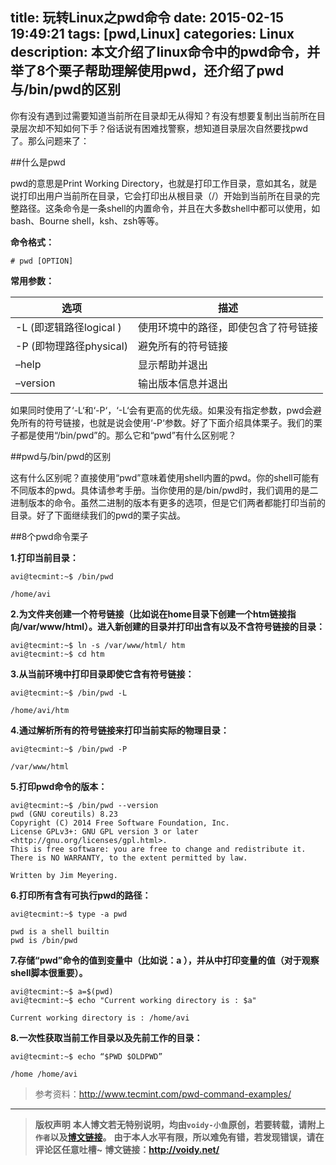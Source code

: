 title: 玩转Linux之pwd命令
date: 2015-02-15 19:49:21
tags: [pwd,Linux]
categories: Linux
description: 本文介绍了linux命令中的pwd命令，并举了8个栗子帮助理解使用pwd，还介绍了pwd与/bin/pwd的区别
---

你有没有遇到过需要知道当前所在目录却无从得知？有没有想要复制出当前所在目录层次却不知如何下手？俗话说有困难找警察，想知道目录层次自然要找pwd了。那么问题来了：

##什么是pwd

pwd的意思是Print Working Directory，也就是打印工作目录，意如其名，就是说打印出用户当前所在目录，它会打印出从根目录（/）开始到当前所在目录的完整路径。这条命令是一条shell的内置命令，并且在大多数shell中都可以使用，如bash、Bourne shell，ksh、zsh等等。

**命令格式：**

	# pwd [OPTION]

**常用参数：**

选项 | 描述 |
-----|------|
 -L (即逻辑路径logical )    | 使用环境中的路径，即使包含了符号链接    |
 -P (即物理路径physical)    | 避免所有的符号链接    |
–help    | 显示帮助并退出    |
 –version|输出版本信息并退出|

 如果同时使用了‘-L‘和‘-P‘，‘-L‘会有更高的优先级。如果没有指定参数，pwd会避免所有的符号链接，也就是说会使用‘-P‘参数。好了下面介绍具体栗子。我们的栗子都是使用“/bin/pwd”的。那么它和“pwd”有什么区别呢？

 ##pwd与/bin/pwd的区别

 这有什么区别呢？直接使用“pwd”意味着使用shell内置的pwd。你的shell可能有不同版本的pwd。具体请参考手册。当你使用的是/bin/pwd时，我们调用的是二进制版本的命令。虽然二进制的版本有更多的选项，但是它们两者都能打印当前的目录。好了下面继续我们的pwd的栗子实战。

 ##8个pwd命令栗子

 **1.打印当前目录：**

	avi@tecmint:~$ /bin/pwd
	
	/home/avi

 **2.为文件夹创建一个符号链接（比如说在home目录下创建一个htm链接指向/var/www/html）。进入新创建的目录并打印出含有以及不含符号链接的目录：**

	avi@tecmint:~$ ln -s /var/www/html/ htm
	avi@tecmint:~$ cd htm

**3.从当前环境中打印目录即使它含有符号链接：**

	avi@tecmint:~$ /bin/pwd -L
	
	/home/avi/htm

**4.通过解析所有的符号链接来打印当前实际的物理目录：**

	avi@tecmint:~$ /bin/pwd -P
	
	/var/www/html 

**5.打印pwd命令的版本：**

	avi@tecmint:~$ /bin/pwd --version
	pwd (GNU coreutils) 8.23
	Copyright (C) 2014 Free Software Foundation, Inc.
	License GPLv3+: GNU GPL version 3 or later <http://gnu.org/licenses/gpl.html>.
	This is free software: you are free to change and redistribute it.
	There is NO WARRANTY, to the extent permitted by law.
	
	Written by Jim Meyering.

**6.打印所有含有可执行pwd的路径：**

	avi@tecmint:~$ type -a pwd
	
	pwd is a shell builtin
	pwd is /bin/pwd

**7.存储“pwd”命令的值到变量中（比如说：a ），并从中打印变量的值（对于观察shell脚本很重要）。**

	avi@tecmint:~$ a=$(pwd)
	avi@tecmint:~$ echo "Current working directory is : $a"
	
	Current working directory is : /home/avi

**8.一次性获取当前工作目录以及先前工作的目录：**

	avi@tecmint:~$ echo “$PWD $OLDPWD”
	
	/home /home/avi

 


 > 参考资料：<http://www.tecmint.com/pwd-command-examples/>



---
> **版权声明**
> **本人博文若无特别说明，均由`voidy-小鱼`原创，若要转载，请附上`作者`以及[博文链接](http://voidy.net)。**
> **由于本人水平有限，所以难免有错，若发现错误，请在评论区任意吐槽~**
> **博文链接：<http://voidy.net/>**